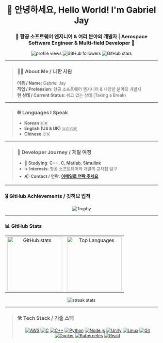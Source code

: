 <h1 align="center">👋 안녕하세요, Hello World! I'm Gabriel Jay</h1>

<h3 align="center">🛫 항공 소프트웨어 엔지니어 & 여러 분야의 개발자 | Aerospace Software Engineer & Multi-field Developer 🛫</h3>

<p align="center">
  <img src="https://hits.seeyoufarm.com/api/count/incr/badge.svg?url=https%3A%2F%2Fgithub.com%2FGabriel?_Jay&count_bg=%2364DFD6&title_bg=%23555555&icon=github.svg&icon_color=%23E7E7E7&title=Profile+views&edge_flat=true" alt="profile views" />
  <img src="https://img.shields.io/github/followers/Gabriel_Jay?style=social" alt="GitHub followers" />
  <img src="https://img.shields.io/github/stars/Gabriel_Jay?style=social" alt="GitHub stars" />
</p>

---

> ### 🧑‍🚀 About Me / 나란 사람
> 
> **이름 / Name**: Gabriel Jay  
> **직업 / Profession**: 항공 소프트웨어 엔지니어 & 다양한 분야의 개발자  
> **현 상태 / Current Status**: 쉬고 있는 상태 (Taking a Break)

---

> ### 🌐 Languages I Speak
>  
> - **Korean** 🇰🇷  
> - **English (US & UK)** 🇺🇸🇬🇧  
> - **Chinese** 🇨🇳

---

> ### 💼 Developer Journey / 개발 여정
> 
> - 🌱 **Studying**: **C++**, **C**, **Matlab**, **Simulink**  
> - ✈️ **Interests**: 항공 소프트웨어와 개발의 교차점 탐구  
> - 📬 **Contact / 연락**: [**이메일로 연락 주세요**](mailto:gabriel0727@gmail.com)

---

### 🎖️ GitHub Achievements / 깃허브 업적

<div align="center">
  <img src="https://github-profile-trophy.vercel.app/?username=Gabriel_Jay&theme=dracula&count_private=true" alt="Trophy" />
</div>

---

### 📊 GitHub Stats

<div align="center">
  <table width="100%">
    <tr>
      <td align="center"><img height="180em" src="https://github-readme-stats.vercel.app/api?username=Gabriel_Jay&show_icons=true&theme=dracula" alt="GitHub stats" /></td>
      <td align="center"><img height="180em" src="https://github-readme-stats.vercel.app/api/top-langs/?username=Gabriel_Jay&layout=compact&theme=dracula" alt="Top Languages" /></td>
    </tr>
  </table>
  <img src="https://github-readme-streak-stats.herokuapp.com/?user=Gabriel_Jay&theme=tokyonight" alt="streak stats"/>
</div>

---

> ### 🛠️ Tech Stack / 기술 스택
> 
> <p align="center">
>   <a href="https://aws.amazon.com" target="_blank"><img src="https://img.shields.io/badge/Amazon%20AWS-232F3E?style=for-the-badge&logo=amazon-aws&logoColor=white" alt="AWS" /></a>
>   <a href="https://www.cprogramming.com/" target="_blank"><img src="https://img.shields.io/badge/C%20Programming-A8B9CC?style=for-the-badge&logo=c&logoColor=white" alt="C" /></a>
>   <a href="https://www.w3schools.com/cpp/" target="_blank"><img src="https://img.shields.io/badge/C++-00599C?style=for-the-badge&logo=c%2B%2B&logoColor=white" alt="C++" /></a>
>   <a href="https://www.python.org" target="_blank"><img src="https://img.shields.io/badge/Python-3776AB?style=for-the-badge&logo=python&logoColor=white" alt="Python" /></a>
>   <a href="https://nodejs.org" target="_blank"><img src="https://img.shields.io/badge/Node.js-339933?style=for-the-badge&logo=node.js&logoColor=white" alt="Node.js" /></a>
>   <a href="https://unity.com/" target="_blank"><img src="https://img.shields.io/badge/Unity-000000?style=for-the-badge&logo=unity&logoColor=white" alt="Unity" /></a>
>   <a href="https://www.linux.org/" target="_blank"><img src="https://img.shields.io/badge/Linux-FCC624?style=for-the-badge&logo=linux&logoColor=black" alt="Linux" /></a>
>   <a href="https://git-scm.com/" target="_blank"><img src="https://img.shields.io/badge/Git-F05032?style=for-the-badge&logo=git&logoColor=white" alt="Git" /></a>
>   <a href="https://www.docker.com/" target="_blank"><img src="https://img.shields.io/badge/Docker-2496ED?style=for-the-badge&logo=docker&logoColor=white" alt="Docker" /></a>
>   <a href="https://kubernetes.io/" target="_blank"><img src="https://img.shields.io/badge/Kubernetes-326CE5?style=for-the-badge&logo=kubernetes&logoColor=white" alt="Kubernetes" /></a>
>   <a href="https://reactjs.org/" target="_blank"><img src="https://img.shields.io/badge/React-61DAFB?style=for-the-badge&logo=react&logoColor=black" alt="React" /></a>
>   <a href="https://www.typescriptlang.org/" target="_blank"><img src="https://img.shields.io/badge/TypeScript
::contentReference[oaicite:1]{index=1}
 

